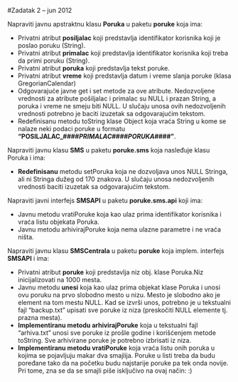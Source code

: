 #Zadatak 2 – jun 2012

Napraviti javnu apstraktnu klasu **Poruka** u paketu **poruke** koja ima:
* Privatni atribut **posiljalac** koji predstavlja identifikator korisnika koji je poslao poruku (String).
* Privatni atribut **primalac** koji predstavlja identifikator korisnika koji treba da primi poruku (String).
* Privatni atribut **poruka** koji predstavlja tekst poruke.
* Privatni atribut **vreme** koji predstavlja datum i vreme slanja poruke (klasa GregorianCalendar)
* Odgovarajuće javne get i set metode za ove atribute. Nedozvoljene vrednosti za atribute pošiljalac i
primalac su NULL i prazan String, a poruka i vreme ne smeju biti NULL. U slučaju unosa ovih
nedozvoljenih vrednosti potrebno je baciti izuzetak sa odgovarajućim tekstom.
* Redefinisanu metodu toString klase Object koja vraća String u kome se nalaze neki podaci poruke u
formatu **“POSILJALAC_####_PRIMALAC_####_PORUKA_####”**.

Napraviti javnu klasu **SMS** u paketu **poruke.sms** koja nasleđuje klasu Poruka i ima:
* __Redefinisanu__ metodu setPoruka koja ne dozvoljava unos NULL Stringa, ali ni Stringa dužeg od 170
znakova. U slučaju unosa nedozvoljenih vrednosti baciti izuzetak sa odgovarajućim tekstom.

Napraviti javni interfejs **SMSAPI** u paketu **poruke.sms.api** koji ima:
* Javnu metodu vratiPoruke koja kao ulaz prima identifikator korisnika i vraća listu objekata Poruka.
* Javnu metodu arhivirajPoruke koja nema ulazne parametre i ne vraća ništa.

Napraviti javnu klasu **SMSCentrala** u paketu **poruke** koja implem. interfejs **SMSAPI** i ima:
* Privatni atribut **poruke** koji predstavlja niz obj. klase Poruka.Niz inicijalizovati na 1000 mesta.
* Javnu metodu **unesi** koja kao ulaz prima objekat klase Poruka i unosi ovu poruku na prvo slobodno
mesto u nizu. Mesto je slobodno ako je element na tom mestu NULL. Kad se izvrši unos, potrebno
je u tekstualni fajl “backup.txt” upisati sve poruke iz niza (preskočiti NULL elemente tj. prazna
mesta).
* __Implementiranu metodu arhivirajPoruke__ koja u tekstualni fajl “arhiva.txt” unosi sve poruke iz prošle
godine i korišćenjem metode toString. Sve arhivirane poruke je potrebno izbrisati iz
niza.
* __Implementiranu metodu vratiPoruke__ koja vraća listu onih poruka u kojima se pojavljuju makar dva
smajlija. Poruke u listi treba da budu poređane tako da na početku budu najstarije poruke pa tek
onda novije. Pri tome, zna se da se smajli piše isključivo na ovaj način: :)